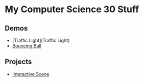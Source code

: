 # My Computer Science 30 Stuff

## Demos 
- [Traffic Light](Traffic Light)
- [Bouncing Ball](bouncing_ball)

## Projects 
- [Interactive Scene](Interactive_Scene)

